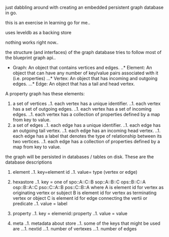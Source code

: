 just dabbling around with creating an embedded persistent graph database in go.

this is an exercise in learning go for me.. 

uses leveldb as a backing store

nothing works right now..


the structure (and interfaces) of the graph database tries to follow most of the blueprint graph api..


* Graph: An object that contains vertices and edges.
..* Element: An object that can have any number of key/value pairs associated with it (i.e. properties)
...* Vertex: An object that has incoming and outgoing edges.
...* Edge: An object that has a tail and head vertex.


A property graph has these elements:

1. a set of vertices
..1. each vertex has a unique identifier.
..1. each vertex has a set of outgoing edges.
..1. each vertex has a set of incoming edges.
..1. each vertex has a collection of properties defined by a map from key to value.
1. a set of edges
..1. each edge has a unique identifier.
..1. each edge has an outgoing tail vertex.
..1. each edge has an incoming head vertex.
..1. each edge has a label that denotes the type of relationship between its two vertices.
..1. each edge has a collection of properties defined by a map from key to value.


the graph will be persisted in databases / tables on disk. These are the database descriptions

1. element 
..1. key=element id
..1. value= type (vertex or edge)

1. hexastore
..1. key = one of
  spo::A::C::B
  sop::A::B::C
  ops::B::C::A
  osp::B::A::C
  pso::C::A::B
  pos::C::B::A
 where 
 A is element id for vertex as originating vertex or subject
 B is element id for vertex as terminating vertex or object
 C is element id for edge connecting the vertii or predicate
..1. value = label 

1. property 
..1. key = elemenid::property
..1. value = value

1. meta
..1. metadata about store
..1. some of the keys that might be used are
...1. nextid
...1. number of vertexes
...1. number of edges

  
